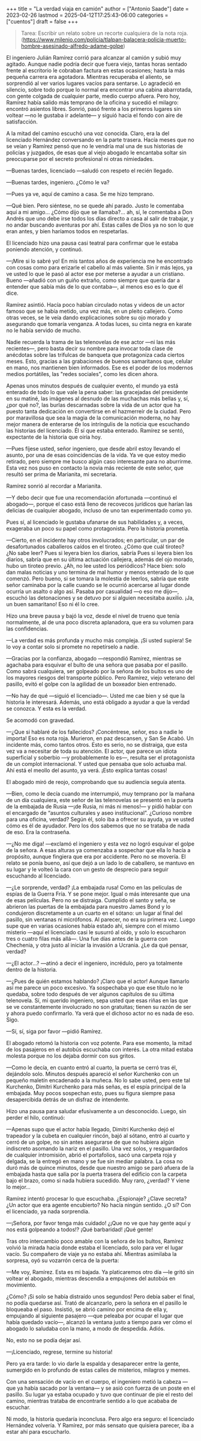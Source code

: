 +++
title = "La verdad viaja en camión"
author = ["Antonio Saade"]
date = 2023-02-26
lastmod = 2025-04-12T17:25:43-06:00
categories = ["cuentos"]
draft = false
+++

> Tarea: Escribir un relato sobre un recorte cualquiera de la nota roja.
> (<https://www.milenio.com/policia/tlalpan-balacera-policia-muerto-hombre-asesinado-alfredo-adame-golpe>)

El ingeniero Julián Ramírez corrió para alcanzar al camión y subió muy agitado. Aunque nadie podría decir que fuera viejo, tantas horas sentado frente al escritorio le cobraban factura en estas ocasiones; hasta la más pequeña carrera era agotadora. Mientras recuperaba el aliento, se sorprendió al ver varios lugares vacíos para sentarse. Lo agradeció en silencio, sobre todo porque lo normal era encontrar una cabina abarrotada, con gente colgada de cualquier parte, medio cuerpo afuera. Pero hoy, Ramírez había salido más temprano de la oficina y sucedió el milagro: encontró asientos libres. Sonrió, pasó frente a los primeros lugares sin voltear —no le gustaba ir adelante— y siguió hacia el fondo con aire de satisfacción.

A la mitad del camino escuchó una voz conocida. Claro, era la del licenciado Hernández conversando en la parte trasera. Hacía meses que no se veían y Ramírez pensó que no le vendría mal una de sus historias de policías y juzgados, de esas que al viejo abogado le encantaba soltar sin preocuparse por el secreto profesional ni otras nimiedades.

—Buenas tardes, licenciado —saludó con respeto el recién llegado.

—Buenas tardes, ingeniero. ¿Cómo le va?

—Pues ya ve, aquí de camino a casa. Se me hizo temprano.

—Qué bien. Pero siéntese, no se quede ahí parado. Justo le comentaba aquí a mi amigo… ¿Cómo dijo que se llamaba?… ah, sí, le comentaba a Don Andrés que uno debe irse todos los días directo a casa al salir de trabajar, y no andar buscando aventuras por ahí. Estas calles de Dios ya no son lo que eran antes, y bien haríamos todos en respetarlas.

El licenciado hizo una pausa casi teatral para confirmar que le estaba poniendo atención, y continuó.

—¡Mire si lo sabré yo! En mis tantos años de experiencia me he encontrado con cosas como para erizarle el cabello al más valiente. Sin ir más lejos, ya ve usted lo que le pasó al actor ese por meterse a ayudar a un cristiano. Bueno —añadió con un guiño extraño, como siempre que quería dar a entender que sabía más de lo que contaba—, al menos eso es lo que él dice.

Ramírez asintió. Hacía poco habían circulado notas y videos de un actor famoso que se había metido, una vez más, en un pleito callejero. Como otras veces, se le veía dando explicaciones sobre su ojo morado y asegurando que tomaría venganza. A todas luces, su cinta negra en karate no le había servido de mucho.

Nadie recuerda la trama de las telenovelas de ese actor —ni las más recientes—, pero basta decir su nombre para invocar toda clase de anécdotas sobre las trifulcas de banqueta que protagoniza cada ciertos meses. Esto, gracias a las grabaciones de buenos samaritanos que, celular en mano, nos mantienen bien informados. Ese es el poder de los modernos medios portátiles, las "redes sociales", como les dicen ahora.

Apenas unos minutos después de cualquier evento, el mundo ya está enterado de todo lo que vale la pena saber: las gracejadas del presidente en su matiné, las imágenes al desnudo de las muchachas más bellas y, sí, ¿por qué no?, las burlas descarnadas sobre la vida de un actor que ha puesto tanta dedicación en convertirse en el hazmerreír de la ciudad. Pero por maravillosa que sea la magia de la comunicación moderna, no hay mejor manera de enterarse de los intríngulis de la noticia que escuchando las historias del licenciado. Él sí que estaba enterado. Ramírez se sentó, expectante de la historia que oiría hoy.

—Pues fíjese usted, señor ingeniero, que desde abril estoy llevando el asunto, por una de esas coincidencias de la vida. Ya ve que estoy medio retirado, pero siempre me busco algún caso interesante para no aburrirme. Esta vez nos puso en contacto la novia más reciente de este señor, que resultó ser prima de Marianita, mi secretaria.

Ramírez sonrió al recordar a Marianita.

—Y debo decir que fue una recomendación afortunada —continuó el abogado—, porque el caso está lleno de recovecos jurídicos que harían las delicias de cualquier abogado, incluso de uno tan experimentado como yo.

Pues sí, al licenciado le gustaba ufanarse de sus habilidades y, a veces, exageraba un poco su papel como protagonista. Pero la historia prometía.

—Cierto, en el incidente hay otros involucrados; en particular, un par de desafortunados caballeros caídos en el tiroteo. ¿Cómo que cuál tiroteo? ¿No sabe leer? Pues si leyera bien los diarios, sabría Pues si leyera bien los diarios, sabría que en su última actuación callejera, además del ojo morado, hubo un tiroteo previo. ¿Ah, no lee usted los periódicos? Hace bien: solo dan malas noticias y uno termina de mal humor y menos enterado de lo que comenzó. Pero bueno, si se tomara la molestia de leerlos, sabría que este señor caminaba por la calle cuando se le ocurrió acercarse al lugar donde ocurría un asalto o algo así. Pasaba por casualidad —o eso me dijo—, escuchó las detonaciones y se detuvo por si alguien necesitaba auxilio. ¡Ja, un buen samaritano! Eso ni él lo cree.

Hizo una breve pausa y bajó la voz, desde el nivel de trueno que tenía normalmente, al de una poco discreta aplanadora, que era su volumen para las confidencias.

—La verdad es más profunda y mucho más compleja. ¡Si usted supiera! Se lo voy a contar solo si promete no repetírselo a nadie.

—Gracias por la confianza, abogado —respondió Ramírez, mientras se agachaba para esquivar el bulto de una señora que pasaba por el pasillo. Como sabrá cualquiera, ser golpeado por la señora de los bultos es uno de los mayores riesgos del transporte público. Pero Ramírez, viejo veterano del pasillo, evitó el golpe con la agilidad de un boxeador bien entrenado.

—No hay de qué —siguió el licenciado—. Usted me cae bien y sé que la historia le interesará. Además, uno está obligado a ayudar a que la verdad se conozca. Y esta es la verdad.

Se acomodó con gravedad.

—¿Que si hablaré de los fallecidos? ¡Concéntrese, señor, eso a nadie le importa! Eso es nota roja. Murieron, en paz descansen, y San Se Acabó. Un incidente más, como tantos otros. Esto es serio, no se distraiga, que esta vez va a necesitar de toda su atención. El actor, que parece un idiota superficial y soberbio —y probablemente lo es—, resulta ser el protagonista de un complot internacional. Y usted que pensaba que solo actuaba mal. Ahí está el meollo del asunto, ya verá. ¡Esto explica tantas cosas!

El abogado miró de reojo, comprobando que su audiencia seguía atenta.

—Bien, como le decía cuando me interrumpió, muy temprano por la mañana de un día cualquiera, este señor de las telenovelas se presentó en la puerta de la embajada de Rusia —¡de Rusia, ni más ni menos!— y pidió hablar con el encargado de “asuntos culturales y aseo institucional”. ¿Curioso nombre para una oficina, verdad? Según él, solo iba a ofrecer su ayuda, ya ve usted cómo es él de ayudador. Pero los dos sabemos que no se trataba de nada de eso. Era la contraseña.

—¿No me diga! —exclamó el ingeniero y esta vez no logró esquivar el golpe de la señora. A esas alturas ya comenzaba a sospechar que ella lo hacía a propósito, aunque fingiera que era por accidente. Pero no se movería. El relato se ponía bueno, así que dejó a un lado lo de caballero, se mantuvo en su lugar y le volteó la cara con un gesto de desprecio para seguir escuchando al licenciado.

—¿Le sorprende, verdad? ¡La embajada rusa! Como en las películas de espías de la Guerra Fría. Y se pone mejor. Igual o más interesante que una de esas películas. Pero no se distraiga. Cumplido el santo y seña, se abrieron las puertas de la embajada para nuestro James Bond y lo condujeron discretamente a un cuarto en el sótano: un lugar al final del pasillo, sin ventanas ni micrófonos. Al parecer, no era su primera vez. Luego supe que en varias ocasiones había estado ahí, siempre con el mismo misterio —aquí el licenciado casi le susurró al oído, y solo lo escucharon tres o cuatro filas más allá—. Una fue días antes de la guerra con Chechenia, y otra justo al iniciar la invasión a Ucrania. ¿Le da qué pensar, verdad?

—¿El actor...? —atinó a decir el ingeniero, incrédulo, pero ya totalmente dentro de la historia.

—¿Pues de quién estamos hablando? ¡Claro que el actor! Aunque llamarlo así me parece un poco excesivo. Ya sospechaba yo que ese título no le quedaba, sobre todo después de ver algunos capítulos de su última telenovela. Sí, mi querido ingeniero, sepa usted que esas riñas en las que se ve constantemente involucrado no son gratuitas; tienen su razón de ser y ahora puedo confirmarlo. Ya verá que el dichoso actor no es nada de eso. Sigo.

—Sí, sí, siga por favor —pidió Ramírez.

El abogado retomó la historia con voz potente. Para ese momento, la mitad de los pasajeros en el autobús escuchaba con interés. La otra mitad estaba molesta porque no los dejaba dormir con sus gritos.

—Como le decía, en cuanto entró al cuarto, la puerta se cerró tras él, dejándolo solo. Minutos después apareció el señor Kurchenko con un pequeño maletín encadenado a la muñeca. No lo sabe usted, pero este tal Kurchenko, Dimitri Kurchenko para más señas, es el espía principal de la embajada. Muy pocos sospechan esto, pues su figura siempre pasa desapercibida detrás de un disfraz de intendente.

Hizo una pausa para saludar efusivamente a un desconocido. Luego, sin perder el hilo, continuó:

—Apenas supo que el actor había llegado, Dimitri Kurchenko dejó el trapeador y la cubeta en cualquier rincón, bajó al sótano, entró al cuarto y cerró de un golpe, no sin antes asegurarse de que no hubiera algún indiscreto asomando la nariz en el pasillo. Una vez solos, y resguardados de cualquier intromisión, abrió el portafolios, sacó una carpeta roja y delgada, se la entregó en mano y se fue sin mediar palabra. La cosa no duró más de quince minutos, desde que nuestro amigo se paró afuera de la embajada hasta que salía por la puerta trasera del edificio con la carpeta bajo el brazo, como si nada hubiera sucedido. Muy raro, ¿verdad? Y viene lo mejor...

Ramírez intentó procesar lo que escuchaba. ¿Espionaje? ¿Clave secreta? ¿Un actor que era agente encubierto? No hacía ningún sentido. ¿O sí? Con el licenciado, ya nada sorprendía.

—¡Señora, por favor tenga más cuidado! ¿¡Que no ve que hay gente aquí y nos está golpeando a todos!? ¡Qué barbaridad! ¡Qué gente!

Tras otro intercambio poco amable con la señora de los bultos, Ramírez volvió la mirada hacia donde estaba el licenciado, solo para ver el lugar vacío. Su compañero de viaje ya no estaba ahí. Mientras asimilaba la sorpresa, oyó su vozarrón cerca de la puerta:

—Me voy, Ramírez. Esta es mi bajada. Ya platicaremos otro día —le gritó sin voltear el abogado, mientras descendía a empujones del autobús en movimiento.

¿Cómo? ¡Si solo se había distraído unos segundos! Pero debía saber el final, no podía quedarse así. Trató de alcanzarlo, pero la señora en el pasillo le bloqueaba el paso. Insistió, se abrió camino por encima de ella y, empujando al siguiente pasajero —que peleaba por ocupar el lugar que había quedado vacío—, alcanzó la ventana justo a tiempo para ver cómo el abogado lo saludaba con la mano, a modo de despedida. Adiós.

No, esto no se podía dejar así.

—¡Licenciado, regrese, termine su historia!

Pero ya era tarde: lo vio darle la espalda y desaparecer entre la gente, sumergido en lo profundo de estas calles de misterios, milagros y memes.

Con una sensación de vacío en el cuerpo, el ingeniero metió la cabeza —que ya había sacado por la ventana— y se asió con fuerza de un poste en el pasillo. Su lugar ya estaba ocupado y tuvo que continuar de pie el resto del camino, mientras trataba de encontrarle sentido a lo que acababa de escuchar.

Ni modo, la historia quedaría inconclusa. Pero algo era seguro: el licenciado Hernández volvería. Y Ramírez, por más sensato que quisiera parecer, iba a estar ahí para escucharlo.
